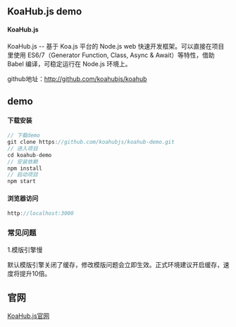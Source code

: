 ## KoaHub.js demo

#### KoaHub.js

KoaHub.js -- 基于 Koa.js 平台的 Node.js web 快速开发框架。可以直接在项目里使用 ES6/7（Generator Function, Class, Async & Await）等特性，借助 Babel 编译，可稳定运行在 Node.js 环境上。

github地址：http://github.com/koahubjs/koahub



## demo

#### 下载安装

```javascript
// 下载demo
git clone https://github.com/koahubjs/koahub-demo.git
// 进入项目
cd koahub-demo
// 安装依赖
npm install
// 启动项目
npm start
```

#### 浏览器访问

```javascript
http://localhost:3000
```

### 常见问题

1.模版引擎慢

默认模版引擎关闭了缓存，修改模版问题会立即生效。正式环境建议开启缓存，速度将提升10倍。

## 官网
[KoaHub.js官网](http://js.koahub.com)

